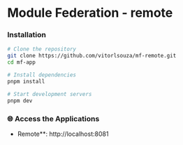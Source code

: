 # Module Federation - remote

### Installation

```bash
# Clone the repository
git clone https://github.com/vitorlsouza/mf-remote.git
cd mf-app

# Install dependencies
pnpm install

# Start development servers
pnpm dev
```

### 🌐 Access the Applications

- Remote**: http://localhost:8081
